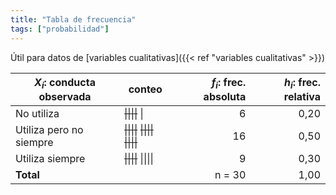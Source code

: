 ```yaml
---
title: "Tabla de frecuencia"
tags: ["probabilidad"]
---
```

Útil para datos de [variables cualitativas]({{< ref "variables cualitativas" >}})

| $X_i:$ conducta observada | conteo                                 | $f_i:$ frec. absoluta | $h_i:$ frec. relativa |
| ------------------------- | -------------------------------------- | --------------------: | --------------------: |
| No utiliza                | ~~\|\|\|\|~~ \|                        |                     6 |                  0,20 |
| Utiliza pero no siempre   | ~~\|\|\|\|~~ ~~\|\|\|\|~~ ~~\|\|\|\|~~ |                    16 |                  0,50 |
| Utiliza siempre           | ~~\|\|\|\|~~ \|\|\|\|                  |                     9 |                  0,30 |
| **Total**                 |                                        |                n = 30 |                  1,00 |